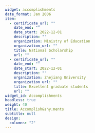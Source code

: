 ```yaml
---
widget: accomplishments
date_format: Jan 2006
item:
  - certificate_url: ""
    date_end: ""
    date_start: 2022-12-01
    description: ""
    organization: Ministry of Education
    organization_url: ""
    title: National Scholarship
    url: ""
  - certificate_url: ""
    date_end: ""
    date_start: 2022-12-01
    description: ""
    organization: Zhejiang University
    organization_url: ""
    title: Excellent graduate students
    url: ""
widget_id: Accomplishments
headless: true
weight: 40
title: Accomplish&shy;ments
subtitle: null
design:
  columns: "2"
---
```

